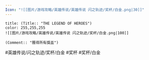 ```yaml
---
Icon: "![[图片/游戏攻略/英雄传说/英雄传说 闪之轨迹/奖杯/白金.png|30]]"
---
```

```ad-ed-sen-1-platinum
title: (Title:: "THE LEGEND OF HEROES")
color: 255,255,255
![[图片/游戏攻略/英雄传说/英雄传说 闪之轨迹/奖杯/白金.png|100]]

(Comment:: "獲得所有獎盃")
```

#英雄传说/闪之轨迹/奖杯/白金 #奖杯 #奖杯/白金